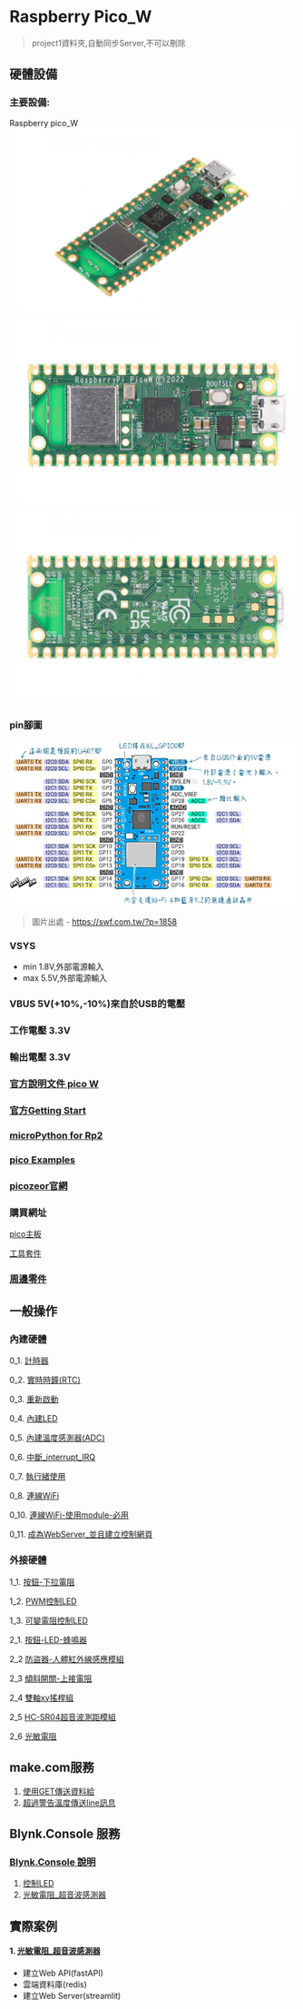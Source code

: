 # Raspberry Pico_W

> project1資料夾,自動同步Server,不可以刪除

## 硬體設備
### 主要設備:
Raspberry pico_W
![Raspberry pico_W1](./images/pick_w1.jpeg)
![Raspberry pico_W2](./images/pick_w2.jpeg)
![Raspberry pico_W3](./images/pick_w3.jpeg)

### pin腳圖

![](./images/raspberry_pi_pico_w.png)

> 圖片出處 - https://swf.com.tw/?p=1858

### VSYS
- min 1.8V,外部電源輸入
- max 5.5V,外部電源輸入

### VBUS 5V(+10%,-10%)來自於USB的電壓

### 工作電壓 3.3V

### 輸出電壓 3.3V


### [官方說明文件 pico W](https://www.raspberrypi.com/documentation/microcontrollers/raspberry-pi-pico.html#raspberry-pi-pico-w19)

### [官方Getting Start](https://www.raspberrypi.com/documentation/microcontrollers/micropython.html)

### [microPython for Rp2](https://docs.micropython.org/en/latest/rp2/general.html)

### [pico Examples](https://github.com/raspberrypi/pico-micropython-examples/tree/master)

### [picozeor官網](https://picozero.readthedocs.io/en/latest/)

### 購買網址
[pico主板](https://piepie.com.tw/product/raspberry-pi-pico-wh?hilite=pico)

[工具套件](https://piepie.com.tw/product/gpio-game-console-starter-kit)
 
### [周邊零件](./周邊零件/README.md)

## 一般操作
### 內建硬體

0_1. [計時器](./一般操作/0_1計時器/)

0_2. [實時時鐘(RTC)](./一般操作/0_2實時時鐘(Real_Time_Clock))

0_3. [重新啟動](./一般操作/0_3重新啟動(WTD))

0_4. [內建LED](./一般操作/0_4內建LED)

0_5. [內建溫度感測器(ADC)](./一般操作/0_5內建溫度感測器(ADC))

0_6. [中斷_interrupt_IRQ](./一般操作/0_6中斷_interrupt_IRQ)

0_7. [執行緒使用](./一般操作/0_7執行緒使用)

0_8. [連線WiFi](./連線WiFi)

0_10. [連線WiFi-使用module-必用](./連線WiFi/module方式)

0_11. [成為WebServer_並且建立控制網頁](./當作WebServer)

### 外接硬體

1_1. [按鈕-下拉電阻](./一般操作/1_1_0按鈕和LED/)

1_2. [PWM控制LED](./一般操作/1_1_2_PWM控制LED)

1_3. [可變電阻控制LED](./一般操作/1_1_3_可變電阻控制LED)

2_1. [按鈕-LED-蜂鳴器](./一般操作/2_1按鈕_LED_蜂鳴器) 

2_2 [防盜器-人體紅外線感應模組](./一般操作/2_2防盜器)

2_3 [傾斜開關-上接電阻](./一般操作/2_3傾斜滾珠開關)

2_4 [雙軸xy搖桿組](./一般操作/2_4雙軸xy搖桿組)

2_5 [HC-SR04超音波測距模組](./一般操作/2_5超音波感測器)

2_6 [光敏電阻](./一般操作/2_6光敏電阻)

## make.com服務
1. [使用GET傳送資料給](./使用make/)
2. [超過警告溫度傳送line訊息](./使用make/超過警告溫度傳送line訊息/)

## Blynk.Console 服務
### [Blynk.Console 說明](./使用Blynk_Console/)

1. [控制LED](./使用Blynk_Console/1控制LED/)
2. [光敏電阻_超音波感測器](./使用Blynk_Console/2光敏電阻_超音波感測器)



## 實際案例



#### 1. [光敏電阻_超音波感測器](./project1/)
- 建立Web API(fastAPI)
- 雲端資料庫(redis)
- 建立Web Server(streamlit)



